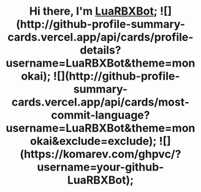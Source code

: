 <h1 align="center">Hi there, I'm <a href="https://vk.com/mtpers" target="_blank">LuaRBXBot</a>;
![](http://github-profile-summary-cards.vercel.app/api/cards/profile-details?username=LuaRBXBot&theme=monokai);
![](http://github-profile-summary-cards.vercel.app/api/cards/most-commit-language?username=LuaRBXBot&theme=monokai&exclude=exclude);
![](https://komarev.com/ghpvc/?username=your-github-LuaRBXBot);
